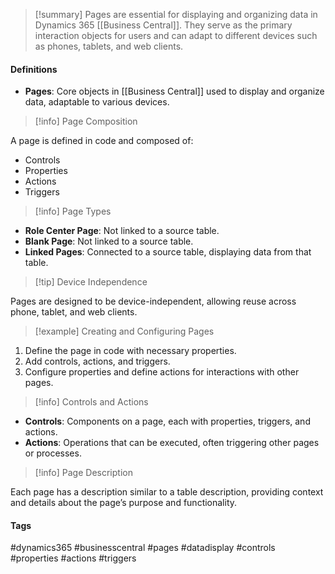 >[!summary]
Pages are essential for displaying and organizing data in Dynamics 365 [[Business Central]]. They serve as the primary interaction objects for users and can adapt to different devices such as phones, tablets, and web clients.

#### Definitions
- **Pages**: Core objects in [[Business Central]] used to display and organize data, adaptable to various devices.

>[!info] Page Composition

A page is defined in code and composed of:
- Controls
- Properties
- Actions
- Triggers

>[!info] Page Types

- **Role Center Page**: Not linked to a source table.
- **Blank Page**: Not linked to a source table.
- **Linked Pages**: Connected to a source table, displaying data from that table.

>[!tip] Device Independence

Pages are designed to be device-independent, allowing reuse across phone, tablet, and web clients.

>[!example] Creating and Configuring Pages

1. Define the page in code with necessary properties.
2. Add controls, actions, and triggers.
3. Configure properties and define actions for interactions with other pages.

>[!info] Controls and Actions

- **Controls**: Components on a page, each with properties, triggers, and actions.
- **Actions**: Operations that can be executed, often triggering other pages or processes.

>[!info] Page Description

Each page has a description similar to a table description, providing context and details about the page’s purpose and functionality.

#### Tags
#dynamics365 #businesscentral #pages #datadisplay #controls #properties #actions #triggers